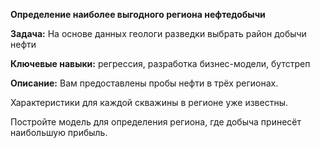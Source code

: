 **Определение наиболее выгодного региона нефтедобычи**

**Задача:** На основе данных геологи разведки выбрать район добычи нефти

**Ключевые навыки:** регрессия, разработка бизнес-модели, бутстреп

**Описание:** Вам предоставлены пробы нефти в трёх регионах. 

Характеристики для каждой скважины в регионе уже известны. 

Постройте модель для определения региона, где добыча принесёт наибольшую прибыль. 
